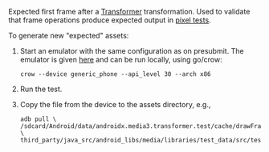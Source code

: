Expected first frame after a
[Transformer](https://github.com/androidx/media/tree/main/libraries/transformer)
transformation. Used to validate that frame operations produce expected output
in
[pixel tests](https://github.com/androidx/media/tree/main/libraries/transformer/src/androidTest/java/androidx/media3/transformer).

<!-- copybara:strip_begin -->

To generate new "expected" assets:

1.  Start an emulator with the same configuration as on presubmit. The emulator
    is given
    [here](cs/target_device%20f:media/libraries/transformer/src/androidTest/BUILD)
    and can be run locally, using go/crow:

    ```shell
    crow --device generic_phone --api_level 30 --arch x86
    ```

2.  Run the test.

3.  Copy the file from the device to the assets directory, e.g.,

    ```shell
    adb pull \
    /sdcard/Android/data/androidx.media3.transformer.test/cache/drawFrame_rotate90_actual.png \
    third_party/java_src/android_libs/media/libraries/test_data/src/test/assets/media/bitmap/sample_mp4_first_frame/rotate90.png
    ```

    <!-- copybara:strip_end -->
